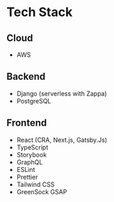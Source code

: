 # Tech Stack

## Cloud
- AWS

## Backend
- Django (serverless with Zappa)
- PostgreSQL


## Frontend
- React (CRA, Next.js, Gatsby.Js)
- TypeScript
- Storybook
- GraphQL
- ESLint
- Prettier
- Tailwind CSS
- GreenSock GSAP
